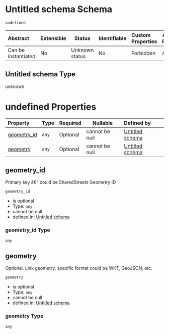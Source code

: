 # Untitled schema Schema

```txt
undefined
```




| Abstract            | Extensible | Status         | Identifiable | Custom Properties | Additional Properties | Access Restrictions | Defined In                                                                    |
| :------------------ | ---------- | -------------- | ------------ | :---------------- | --------------------- | ------------------- | ----------------------------------------------------------------------------- |
| Can be instantiated | No         | Unknown status | No           | Forbidden         | Allowed               | none                | [geometry.schema.json](../../out/geometry.schema.json "open original schema") |

## Untitled schema Type

unknown

# undefined Properties

| Property                    | Type  | Required | Nullable       | Defined by                                                                                |
| :-------------------------- | ----- | -------- | -------------- | :---------------------------------------------------------------------------------------- |
| [geometry_id](#geometry_id) | `any` | Optional | cannot be null | [Untitled schema](geometry-properties-geometry_id.md "undefined#/properties/geometry_id") |
| [geometry](#geometry)       | `any` | Optional | cannot be null | [Untitled schema](geometry-properties-geometry.md "undefined#/properties/geometry")       |

## geometry_id

Primary key â€“ could be SharedStreets Geometry ID


`geometry_id`

-   is optional
-   Type: `any`
-   cannot be null
-   defined in: [Untitled schema](geometry-properties-geometry_id.md "undefined#/properties/geometry_id")

### geometry_id Type

`any`

## geometry

Optional. Link geometry, specific format could be WKT, GeoJSON, etc.


`geometry`

-   is optional
-   Type: `any`
-   cannot be null
-   defined in: [Untitled schema](geometry-properties-geometry.md "undefined#/properties/geometry")

### geometry Type

`any`

